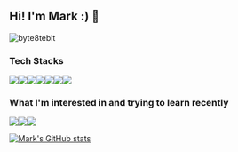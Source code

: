 ## Hi! I'm Mark :) 👋

![byte8tebit](https://user-images.githubusercontent.com/46216456/115349164-77da0f80-a1ee-11eb-8b4b-698eaeb7db70.png)

### Tech Stacks

<img src="https://img.shields.io/badge/HTML5-E34F26?style=for-the-badge&logo=html5&logoColor=white"/><img src="https://img.shields.io/badge/CSS3-1572B6?style=for-the-badge&logo=css3&logoColor=white"/><img src="https://img.shields.io/badge/Javascript-F7DF1E?style=for-the-badge&logo=Javascript&logoColor=white"/><img src="https://img.shields.io/badge/typescript-3178C6?style=for-the-badge&logo=typescript&logoColor=white"/><img src="https://img.shields.io/badge/ReactJS-61DAFB?style=for-the-badge&logo=React&logoColor=blue"/><img src="https://img.shields.io/badge/redux-764ABC?style=for-the-badge&logo=redux&logoColor=white"/><img src="https://img.shields.io/badge/Angular8-DD0031?style=for-the-badge&logo=Angular&logoColor=white"/>

### What I'm interested in and trying to learn recently

<img src="https://img.shields.io/badge/Node.js-339933?style=for-the-badge&logo=Node.js&logoColor=white"/><img src="https://img.shields.io/badge/Amazon AWS-232F3E?style=for-the-badge&logo=amazon aws&logoColor=white"/><img src="https://img.shields.io/badge/python-3776AB?style=for-the-badge&logo=python&logoColor=white"/>

[![Mark's GitHub stats](https://github-readme-stats.vercel.app/api?username=mark-yoo&show_icons=true&theme=dracula&hide=contribs&include_all_commits=true)](https://github.com/mark-yoo/github-readme-stats)



<!--
**Mark-Yoo/Mark-Yoo** is a ✨ _special_ ✨ repository because its `README.md` (this file) appears on your GitHub profile.

Here are some ideas to get you started:

- 🔭 I’m currently working on ...
- 🌱 I’m currently learning ...
- 👯 I’m looking to collaborate on ...
- 🤔 I’m looking for help with ...
- 💬 Ask me about ...
- 📫 How to reach me: ...
- 😄 Pronouns: ...
- ⚡ Fun fact: ...
-->
